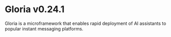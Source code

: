 # Gloria v0.24.1

Gloria is a microframework that enables rapid deployment of AI assistants to popular instant messaging platforms.
